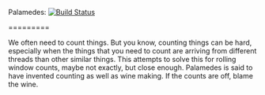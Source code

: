 Palamedes: [![Build Status](https://travis-ci.org/splittingfield/palamedes.png)](https://travis-ci.org/splittingfield/palamedes)


=========

We often need to count things. But you know, counting things can be
hard, especially when the things that you need to count are arriving
from different threads than other similar things.  This attempts to solve this
for rolling window counts, maybe not exactly, but close enough.
Palamedes is said to have invented counting as well as wine making.
If the counts are off, blame the wine.
